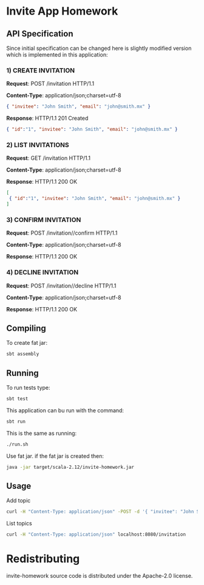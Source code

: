 # Invite App Homework

## API Specification

Since initial specification can be changed here is slightly modified version which is implemented in this application:

### 1) CREATE INVITATION

**Request**: POST /invitation HTTP/1.1

**Content-Type**: application/json;charset=utf-8

```json
{ "invitee": "John Smith", "email": "john@smith.mx" }
```

**Response**: HTTP/1.1 201 Created

```json
{ "id":"1", "invitee": "John Smith", "email": "john@smith.mx" }
```


### 2) LIST INVITATIONS

**Request**: GET /invitation HTTP/1.1

**Content-Type**: application/json;charset=utf-8

**Response**: HTTP/1.1 200 OK

```json
[
 { "id":"1", "invitee": "John Smith", "email": "john@smith.mx" }
]
```


### 3) CONFIRM INVITATION

**Request**: POST /invitation/<invitation-id>/confirm HTTP/1.1

**Content-Type**: application/json;charset=utf-8

**Response**: HTTP/1.1 200 OK


### 4) DECLINE INVITATION

**Request**: POST /invitation/<invitation-id>/decline HTTP/1.1

**Content-Type**: application/json;charset=utf-8

**Response**: HTTP/1.1 200 OK


## Compiling

To create fat jar:

```bash
sbt assembly
```

## Running

To run tests type:

```bash
sbt test
```

This application can bu run with the command:

```bash
sbt run
```

This is the same as running:

```bash
./run.sh
```

Use fat jar. if the fat jar is created then:

```bash
java -jar target/scala-2.12/invite-homework.jar
```


## Usage

Add topic
```bash
curl -H "Content-Type: application/json" -POST -d '{ "invitee": "John Smith", "email": "john@smith.mx" }' localhost:8080/invitation
```

List topics
```bash
curl -H "Content-Type: application/json" localhost:8080/invitation
```

# Redistributing

invite-homework source code is distributed under the Apache-2.0 license.

